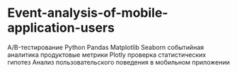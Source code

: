 # Event-analysis-of-mobile-application-users
A/B-тестирование Python Pandas Matplotlib Seaborn событийная аналитика продуктовые метрики Plotly проверка статистических гипотез
Анализ пользовательского поведения в мобильном приложении
